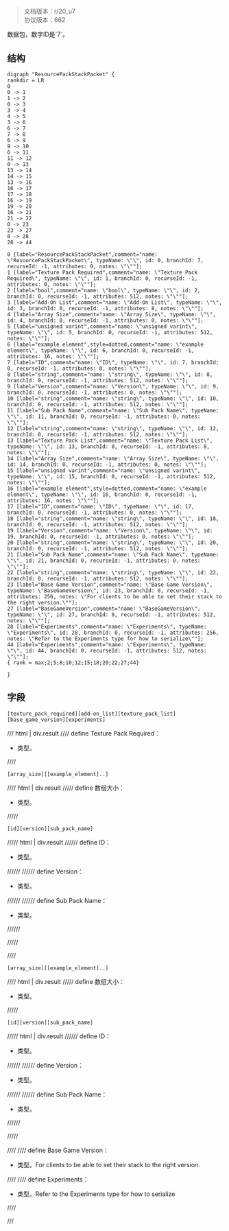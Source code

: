 # <!-- md:samp ResourcePackStackPacket -->

> 文档版本：r/20_u7<br/>协议版本：662

<!-- md:samp ResourcePackStackPacket -->数据包，数字ID是`7`。

## 结构

```viz
digraph "ResourcePackStackPacket" {
rankdir = LR
0
0 -> 1
1 -> 2
0 -> 3
3 -> 4
4 -> 5
3 -> 6
6 -> 7
7 -> 8
6 -> 9
9 -> 10
6 -> 11
11 -> 12
0 -> 13
13 -> 14
14 -> 15
13 -> 16
16 -> 17
17 -> 18
16 -> 19
19 -> 20
16 -> 21
21 -> 22
0 -> 23
23 -> 27
0 -> 28
28 -> 44

0 [label="ResourcePackStackPacket",comment="name: \"ResourcePackStackPacket\", typeName: \"\", id: 0, branchId: 7, recurseId: -1, attributes: 0, notes: \"\""];
1 [label="Texture Pack Required",comment="name: \"Texture Pack Required\", typeName: \"\", id: 1, branchId: 0, recurseId: -1, attributes: 0, notes: \"\""];
2 [label="bool",comment="name: \"bool\", typeName: \"\", id: 2, branchId: 0, recurseId: -1, attributes: 512, notes: \"\""];
3 [label="Add-On List",comment="name: \"Add-On List\", typeName: \"\", id: 3, branchId: 0, recurseId: -1, attributes: 8, notes: \"\""];
4 [label="Array Size",comment="name: \"Array Size\", typeName: \"\", id: 4, branchId: 0, recurseId: -1, attributes: 0, notes: \"\""];
5 [label="unsigned varint",comment="name: \"unsigned varint\", typeName: \"\", id: 5, branchId: 0, recurseId: -1, attributes: 512, notes: \"\""];
6 [label="example element",style=dotted,comment="name: \"example element\", typeName: \"\", id: 6, branchId: 0, recurseId: -1, attributes: 16, notes: \"\""];
7 [label="ID",comment="name: \"ID\", typeName: \"\", id: 7, branchId: 0, recurseId: -1, attributes: 0, notes: \"\""];
8 [label="string",comment="name: \"string\", typeName: \"\", id: 8, branchId: 0, recurseId: -1, attributes: 512, notes: \"\""];
9 [label="Version",comment="name: \"Version\", typeName: \"\", id: 9, branchId: 0, recurseId: -1, attributes: 0, notes: \"\""];
10 [label="string",comment="name: \"string\", typeName: \"\", id: 10, branchId: 0, recurseId: -1, attributes: 512, notes: \"\""];
11 [label="Sub Pack Name",comment="name: \"Sub Pack Name\", typeName: \"\", id: 11, branchId: 0, recurseId: -1, attributes: 0, notes: \"\""];
12 [label="string",comment="name: \"string\", typeName: \"\", id: 12, branchId: 0, recurseId: -1, attributes: 512, notes: \"\""];
13 [label="Texture Pack List",comment="name: \"Texture Pack List\", typeName: \"\", id: 13, branchId: 0, recurseId: -1, attributes: 8, notes: \"\""];
14 [label="Array Size",comment="name: \"Array Size\", typeName: \"\", id: 14, branchId: 0, recurseId: -1, attributes: 0, notes: \"\""];
15 [label="unsigned varint",comment="name: \"unsigned varint\", typeName: \"\", id: 15, branchId: 0, recurseId: -1, attributes: 512, notes: \"\""];
16 [label="example element",style=dotted,comment="name: \"example element\", typeName: \"\", id: 16, branchId: 0, recurseId: -1, attributes: 16, notes: \"\""];
17 [label="ID",comment="name: \"ID\", typeName: \"\", id: 17, branchId: 0, recurseId: -1, attributes: 0, notes: \"\""];
18 [label="string",comment="name: \"string\", typeName: \"\", id: 18, branchId: 0, recurseId: -1, attributes: 512, notes: \"\""];
19 [label="Version",comment="name: \"Version\", typeName: \"\", id: 19, branchId: 0, recurseId: -1, attributes: 0, notes: \"\""];
20 [label="string",comment="name: \"string\", typeName: \"\", id: 20, branchId: 0, recurseId: -1, attributes: 512, notes: \"\""];
21 [label="Sub Pack Name",comment="name: \"Sub Pack Name\", typeName: \"\", id: 21, branchId: 0, recurseId: -1, attributes: 0, notes: \"\""];
22 [label="string",comment="name: \"string\", typeName: \"\", id: 22, branchId: 0, recurseId: -1, attributes: 512, notes: \"\""];
23 [label="Base Game Version",comment="name: \"Base Game Version\", typeName: \"BaseGameVersion\", id: 23, branchId: 0, recurseId: -1, attributes: 256, notes: \"For clients to be able to set their stack to the right version.\""];
27 [label="BaseGameVersion",comment="name: \"BaseGameVersion\", typeName: \"\", id: 27, branchId: 0, recurseId: -1, attributes: 512, notes: \"\""];
28 [label="Experiments",comment="name: \"Experiments\", typeName: \"Experiments\", id: 28, branchId: 0, recurseId: -1, attributes: 256, notes: \"Refer to the Experiments type for how to serialize\""];
44 [label="Experiments",comment="name: \"Experiments\", typeName: \"\", id: 44, branchId: 0, recurseId: -1, attributes: 512, notes: \"\""];
{ rank = max;2;5;8;10;12;15;18;20;22;27;44}

}

```

## 字段

```title='ResourcePackStackPacket'
[texture_pack_required][add-on_list][texture_pack_list][base_game_version][experiments]
```

/// html | div.result
//// define
Texture Pack Required：<!-- md:samp bool -->

- <!-- md:samp bool -->类型。


////
```title='Add-On List'
[array_size][[example_element]..]
```

//// html | div.result
///// define
数组大小：<!-- md:samp unsigned varint -->

- <!-- md:samp unsigned varint -->类型。


/////
```title='示例元素'
[id][version][sub_pack_name]
```

///// html | div.result
////// define
ID：[<!-- md:samp string -->](../types/string.md)

- <!-- md:samp string -->类型。


//////
////// define
Version：[<!-- md:samp string -->](../types/string.md)

- <!-- md:samp string -->类型。


//////
////// define
Sub Pack Name：[<!-- md:samp string -->](../types/string.md)

- <!-- md:samp string -->类型。


//////

/////

////
```title='Texture Pack List'
[array_size][[example_element]..]
```

//// html | div.result
///// define
数组大小：<!-- md:samp unsigned varint -->

- <!-- md:samp unsigned varint -->类型。


/////
```title='示例元素'
[id][version][sub_pack_name]
```

///// html | div.result
////// define
ID：[<!-- md:samp string -->](../types/string.md)

- <!-- md:samp string -->类型。


//////
////// define
Version：[<!-- md:samp string -->](../types/string.md)

- <!-- md:samp string -->类型。


//////
////// define
Sub Pack Name：[<!-- md:samp string -->](../types/string.md)

- <!-- md:samp string -->类型。


//////

/////

////
//// define
Base Game Version：[<!-- md:samp BaseGameVersion -->](../types/basegameversion.md)

- <!-- md:samp BaseGameVersion -->类型。For clients to be able to set their stack to the right version.


////
//// define
Experiments：[<!-- md:samp Experiments -->](../types/experiments.md)

- <!-- md:samp Experiments -->类型。Refer to the Experiments type for how to serialize


////

///

